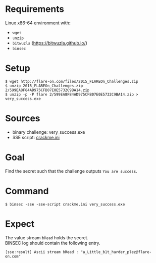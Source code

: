 # Requirements

Linux x86-64 environment with:
- `wget`
- `unzip`
- `bitwuzla` (https://bitwuzla.github.io/)
- `binsec`

# Setup

```console
$ wget http://flare-on.com/files/2015_FLAREOn_Challenges.zip
$ unzip 2015_FLAREOn_Challenges.zip 2/599EA8F84AD975CFB07E0E5732C9BA14.zip
$ unzip -p -P flare 2/599EA8F84AD975CFB07E0E5732C9BA14.zip > very_success.exe
```

# Sources

- binary challenge:     very\_success.exe
- SSE script:           [crackme.ini](./crackme.ini)

# Goal

Find the secret such that the challenge outputs `You are success`.

# Command

```console
$ binsec -sse -sse-script crackme.ini very_success.exe
```

# Expect

The value stream `bRead` holds the secret.  
BINSEC log should contain the following entry.

```console
[sse:result] Ascii stream bRead : "a_Little_b1t_harder_plez@flare-on.com"
```
